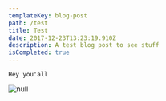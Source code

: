 ```yaml
---
templateKey: blog-post
path: /test
title: Test
date: 2017-12-23T13:23:19.910Z
description: A test blog post to see stuff
isCompleted: true
---
```

```
Hey you'all
```

![null](/img/flamingo.jpg)
